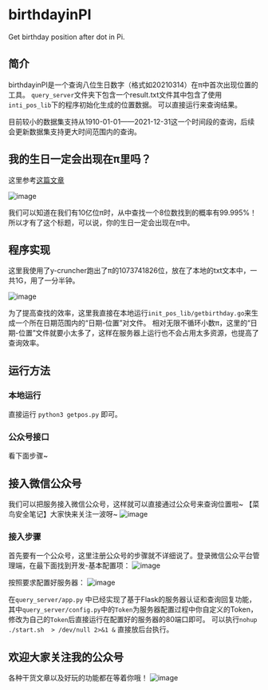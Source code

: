 # birthdayinPI
Get birthday position after dot in Pi.

## 简介

birthdayinPI是一个查询八位生日数字（格式如20210314）在π中首次出现位置的工具。
`query_server`文件夹下包含一个result.txt文件其中包含了使用`inti_pos_lib`下的程序初始化生成的位置数据。
可以直接运行来查询结果。

目前较小的数据集支持从1910-01-01——2021-12-31这一个时间段的查询，后续会更新数据集支持更大时间范围内的查询。

## 我的生日一定会出现在π里吗？

这里参考[这篇文章](http://qianzuncheng.com/blog/tech/007/find_your_birthday_in_pi.html)

![image](https://user-images.githubusercontent.com/20582659/111068619-7e48dd80-8504-11eb-8192-012332e05849.png)


我们可以知道在我们有10亿位π时，从中查找一个8位数找到的概率有99.995%！所以才有了这个标题，可以说，你的生日一定会出现在π中。

## 程序实现

这里我使用了y-cruncher跑出了π的1073741826位，放在了本地的txt文本中，一共1G，用了一分半钟。

![image](https://user-images.githubusercontent.com/20582659/111068677-bbad6b00-8504-11eb-9ae1-c9034d0cebf0.png)


为了提高查找的效率，这里我直接在本地运行`init_pos_lib/getbirthday.go`来生成一个所在日期范围内的“日期-位置”对文件。
相对无限不循环小数π，这里的“日期-位置”文件就要小太多了，这样在服务器上运行也不会占用太多资源，也提高了查询效率。

## 运行方法

### 本地运行

直接运行 `python3 getpos.py` 即可。

### 公众号接口

看下面步骤~

## 接入微信公众号
我们可以把服务接入微信公众号，这样就可以直接通过公众号来查询位置啦~ 
【菜鸟安全笔记】大家快来关注一波呀~
![image](https://user-images.githubusercontent.com/20582659/111067411-1643c880-84ff-11eb-91e7-6b8d5f3b3fa5.png)
### 接入步骤
首先要有一个公众号，这里注册公众号的步骤就不详细说了。登录微信公众平台管理端，在最下面找到开发-基本配置项：
![image](https://user-images.githubusercontent.com/20582659/111067387-fb715400-84fe-11eb-8cf2-31e016471e4a.png)

按照要求配置好服务器：
![image](https://user-images.githubusercontent.com/20582659/111067485-70dd2480-84ff-11eb-8e71-b658ee54468f.png)

在`query_server/app.py` 中已经实现了基于Flask的服务器认证和查询回复功能，其中`query_server/config.py`中的`Token`为服务器配置过程中你自定义的Token，修改为自己的`Token`后直接运行在配置好的服务器的80端口即可。
可以执行`nohup ./start.sh  > /dev/null 2>&1 &` 直接放后台执行。

## 欢迎大家关注我的公众号
各种干货文章以及好玩的功能都在等着你哦！
![image](https://user-images.githubusercontent.com/20582659/111067711-68d1b480-8500-11eb-8526-acdddb014433.png)



